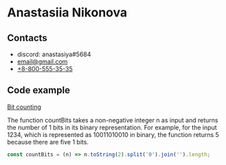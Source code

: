 # Anastasiia Nikonova
## Contacts
* discord: anastasiya#5684
* [email@gmail.com](mailto:email@gmail.com)
* [+8-800-555-35-35](tel:+8-800-555-35-35)
## Code example
[Bit counting](https://www.codewars.com/kata/526571aae218b8ee490006f4)

The function countBits takes a non-negative integer n as input and returns the number of 1 bits in its binary representation. For example, for the input 1234, which is represented as 10011010010 in binary, the function returns 5 because there are five 1 bits.
```javascript
const countBits = (n) => n.toString(2).split('0').join('').length;
```